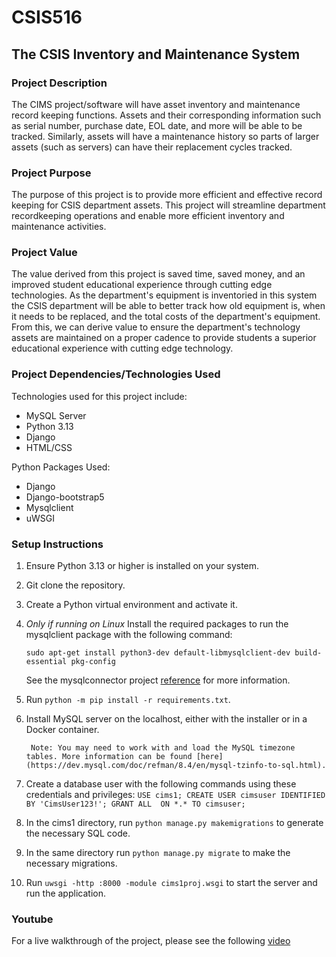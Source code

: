 # CSIS516
## The CSIS Inventory and Maintenance System

### Project Description
The CIMS project/software will have asset inventory and maintenance record keeping functions. Assets and their corresponding information such as serial number, purchase date, EOL date, and more will be able to be tracked. Similarly, assets will have a maintenance history so parts of larger assets (such as servers) can have their replacement cycles tracked. 

### Project Purpose
The purpose of this project is to provide more efficient and effective record keeping for CSIS department assets. This project will streamline department recordkeeping operations and enable more efficient inventory and maintenance activities.

### Project Value 
The value derived from this project is saved time, saved money, and an improved student educational experience through cutting edge technologies. As the department's equipment is inventoried in this system the CSIS department will be able to better track how old equipment is, when it needs to be replaced, and the total costs of the department's equipment. From this, we can derive value to ensure the department's technology assets are maintained on a proper cadence to provide students a superior educational experience with cutting edge technology.

### Project Dependencies/Technologies Used

Technologies used for this project include:
* MySQL Server
* Python 3.13
* Django
* HTML/CSS

Python Packages Used:
* Django
* Django-bootstrap5
* Mysqlclient
* uWSGI

### Setup Instructions

1. Ensure Python 3.13 or higher is installed on your system.

2. Git clone the repository.

3. Create a Python virtual environment and activate it.

4. *Only if running on Linux* Install the required packages to run the mysqlclient package with the following command:

    `sudo apt-get install python3-dev default-libmysqlclient-dev build-essential pkg-config`
    
    See the mysqlconnector project [reference](https://pypi.org/project/mysqlclient/) for more information.

5. Run `python -m pip install -r requirements.txt`.

6. Install MySQL server on the localhost, either with the installer or in a Docker container.

        Note: You may need to work with and load the MySQL timezone tables. More information can be found [here] (https://dev.mysql.com/doc/refman/8.4/en/mysql-tzinfo-to-sql.html).

7. Create a database user with the following commands using these credentials and privileges:
        ```
        USE cims1;
        CREATE USER cimsuser IDENTIFIED BY 'CimsUser123!';
        GRANT ALL 
        ON *.*
        TO cimsuser;
        ```

8. In the cims1 directory, run `python manage.py makemigrations` to generate the necessary SQL code.

9. In the same directory run `python manage.py migrate` to make the necessary migrations.

10. Run `uwsgi -http :8000 -module cims1proj.wsgi` to start the server and run the application.

### Youtube

For a live walkthrough of the project, please see the following [video](https://youtu.be/jKo5FaNNaNw)


